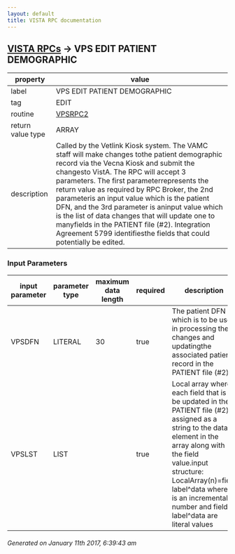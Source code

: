 ```yaml
---
layout: default
title: VISTA RPC documentation
---
```




## [VISTA RPCs](TableOfContent.md) &#8594; VPS EDIT PATIENT DEMOGRAPHIC 

 property | value 
--- | --- 
 label | VPS EDIT PATIENT DEMOGRAPHIC
 tag | EDIT
 routine | [VPSRPC2](http://code.osehra.org/dox/Routine_VPSRPC2_source.html)
 return value type | ARRAY
 description | Called by the Vetlink Kiosk system. The VAMC staff will make changes tothe patient demographic record via the Vecna Kiosk and submit the changesto VistA.  The RPC will accept 3 parameters.  The first parameterrepresents the return value as required by RPC Broker, the 2nd parameteris an input value which is the patient DFN, and the 3rd parameter is aninput value which is the list of data changes that will update one to manyfields in the PATIENT file (#2).  Integration Agreement 5799 identifiesthe fields that could potentially be edited.

### Input Parameters

| input parameter | parameter type | maximum data length | required | description | 
| --- | --- | --- | --- | --- | 
| VPSDFN | LITERAL | 30 | true | The patient DFN which is to be used in processing the changes and updatingthe associated patient record in the PATIENT file (#2). | 
| VPSLST | LIST |  | true | Local array where each field that is to be updated in the PATIENT file (#2) is assigned as a string to the data element in the array along with the field value.input structure:  LocalArray(n)=field label^data  where n is an incremental number and field label^data  are literal values | 




 ###### Generated on January 11th 2017, 6:39:43 am